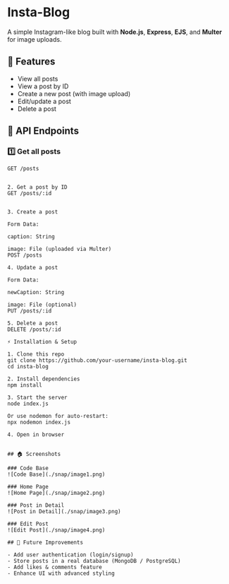 # Insta-Blog

A simple Instagram-like blog built with **Node.js**, **Express**, **EJS**, and **Multer** for image uploads.

## 🚀 Features

- View all posts  
- View a post by ID  
- Create a new post (with image upload)  
- Edit/update a post  
- Delete a post  

## 📝 API Endpoints

### 1️⃣ Get all posts
```http
GET /posts


2. Get a post by ID
GET /posts/:id


3. Create a post

Form Data:

caption: String

image: File (uploaded via Multer)
POST /posts

4. Update a post

Form Data:

newCaption: String

image: File (optional)
PUT /posts/:id

5. Delete a post
DELETE /posts/:id

⚡ Installation & Setup

1. Clone this repo
git clone https://github.com/your-username/insta-blog.git
cd insta-blog

2. Install dependencies
npm install

3. Start the server
node index.js

Or use nodemon for auto-restart:
npx nodemon index.js

4. Open in browser


## 🏠 Screenshots

### Code Base
![Code Base](./snap/image1.png)

### Home Page
![Home Page](./snap/image2.png)

### Post in Detail
![Post in Detail](./snap/image3.png)

### Edit Post
![Edit Post](./snap/image4.png)

## 🔮 Future Improvements

- Add user authentication (login/signup)
- Store posts in a real database (MongoDB / PostgreSQL)
- Add likes & comments feature
- Enhance UI with advanced styling

